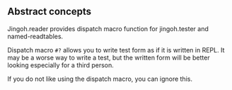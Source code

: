 ## Abstract concepts

Jingoh.reader provides dispatch macro function for jingoh.tester and named-readtables.

Dispatch macro `#?` allows you to write test form as if it is written in REPL.
It may be a worse way to write a test, but the written form will be better looking especially for a third person.

If you do not like using the dispatch macro, you can ignore this.
